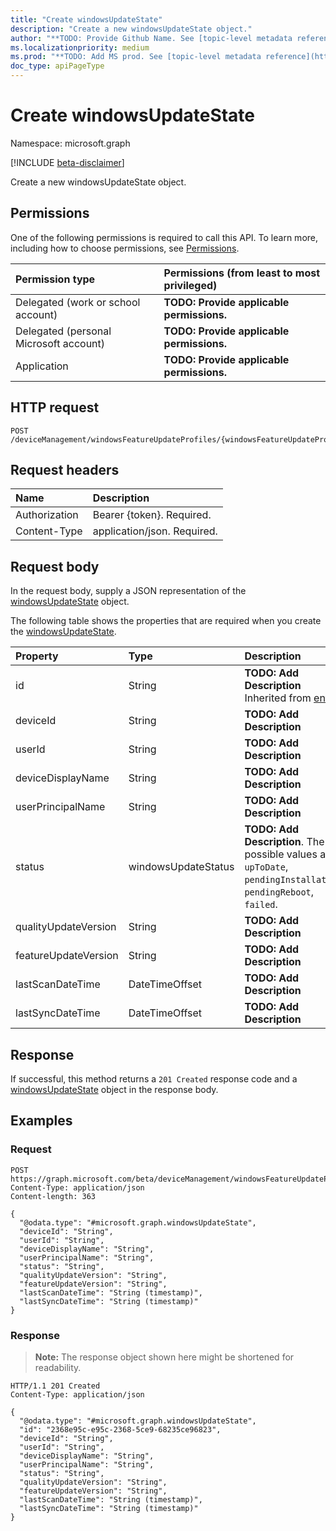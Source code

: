 ```yaml
---
title: "Create windowsUpdateState"
description: "Create a new windowsUpdateState object."
author: "**TODO: Provide Github Name. See [topic-level metadata reference](https://msgo.azurewebsites.net/add/document/guidelines/metadata.html#topic-level-metadata)**"
ms.localizationpriority: medium
ms.prod: "**TODO: Add MS prod. See [topic-level metadata reference](https://msgo.azurewebsites.net/add/document/guidelines/metadata.html#topic-level-metadata)**"
doc_type: apiPageType
---
```


# Create windowsUpdateState
Namespace: microsoft.graph

[!INCLUDE [beta-disclaimer](../../includes/beta-disclaimer.md)]

Create a new windowsUpdateState object.

## Permissions
One of the following permissions is required to call this API. To learn more, including how to choose permissions, see [Permissions](/graph/permissions-reference).

|Permission type|Permissions (from least to most privileged)|
|:---|:---|
|Delegated (work or school account)|**TODO: Provide applicable permissions.**|
|Delegated (personal Microsoft account)|**TODO: Provide applicable permissions.**|
|Application|**TODO: Provide applicable permissions.**|

## HTTP request

<!-- {
  "blockType": "ignored"
}
-->
``` http
POST /deviceManagement/windowsFeatureUpdateProfiles/{windowsFeatureUpdateProfileId}/deviceUpdateStates
```

## Request headers
|Name|Description|
|:---|:---|
|Authorization|Bearer {token}. Required.|
|Content-Type|application/json. Required.|

## Request body
In the request body, supply a JSON representation of the [windowsUpdateState](../resources/intune-windowsupdatestate.md) object.

The following table shows the properties that are required when you create the [windowsUpdateState](../resources/intune-windowsupdatestate.md).

|Property|Type|Description|
|:---|:---|:---|
|id|String|**TODO: Add Description** Inherited from [entity](../resources/entity.md)|
|deviceId|String|**TODO: Add Description**|
|userId|String|**TODO: Add Description**|
|deviceDisplayName|String|**TODO: Add Description**|
|userPrincipalName|String|**TODO: Add Description**|
|status|windowsUpdateStatus|**TODO: Add Description**. The possible values are: `upToDate`, `pendingInstallation`, `pendingReboot`, `failed`.|
|qualityUpdateVersion|String|**TODO: Add Description**|
|featureUpdateVersion|String|**TODO: Add Description**|
|lastScanDateTime|DateTimeOffset|**TODO: Add Description**|
|lastSyncDateTime|DateTimeOffset|**TODO: Add Description**|



## Response

If successful, this method returns a `201 Created` response code and a [windowsUpdateState](../resources/intune-windowsupdatestate.md) object in the response body.

## Examples

### Request
<!-- {
  "blockType": "request",
  "name": "create_windowsupdatestate_from_"
}
-->
``` http
POST https://graph.microsoft.com/beta/deviceManagement/windowsFeatureUpdateProfiles/{windowsFeatureUpdateProfileId}/deviceUpdateStates
Content-Type: application/json
Content-length: 363

{
  "@odata.type": "#microsoft.graph.windowsUpdateState",
  "deviceId": "String",
  "userId": "String",
  "deviceDisplayName": "String",
  "userPrincipalName": "String",
  "status": "String",
  "qualityUpdateVersion": "String",
  "featureUpdateVersion": "String",
  "lastScanDateTime": "String (timestamp)",
  "lastSyncDateTime": "String (timestamp)"
}
```


### Response
>**Note:** The response object shown here might be shortened for readability.
<!-- {
  "blockType": "response",
  "truncated": true,
  "@odata.type": "microsoft.graph.windowsUpdateState"
}
-->
``` http
HTTP/1.1 201 Created
Content-Type: application/json

{
  "@odata.type": "#microsoft.graph.windowsUpdateState",
  "id": "2368e95c-e95c-2368-5ce9-68235ce96823",
  "deviceId": "String",
  "userId": "String",
  "deviceDisplayName": "String",
  "userPrincipalName": "String",
  "status": "String",
  "qualityUpdateVersion": "String",
  "featureUpdateVersion": "String",
  "lastScanDateTime": "String (timestamp)",
  "lastSyncDateTime": "String (timestamp)"
}
```

